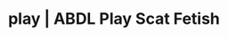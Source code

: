 ---
categories:
- Fantasy Kink
- E-Girl Erotica
- Gender-Fluid
- Latex Fetish
- Inclusive Desire
image: /assets/images/1747713861672.webp
layout: post
schema:
  description: Premium adult content featuring Scat Fetish, ABDL Play. High-quality
    artwork with sensual themes.
  keywords:
  - E-Girl Erotica
  - ABDL Play
  - Scat Fetish
  - ASMR Porn
  - Alt Romance
  - Ethical Porn
  - Real Couples
  name: 1747713861672 | Scat Fetish ABDL Play
  type: VisualArtwork
seo:
  description: Featured content with high-quality Scat Fetish, ABDL Play. HD images
    available.
  keywords: Scat Fetish, ABDL Play
  og_image: /assets/images/1747713861672.webp
  schema_type: VisualArtwork
tags:
- '#play'
- Scat Fetish
- ABDL Play
title: play | ABDL Play Scat Fetish
---